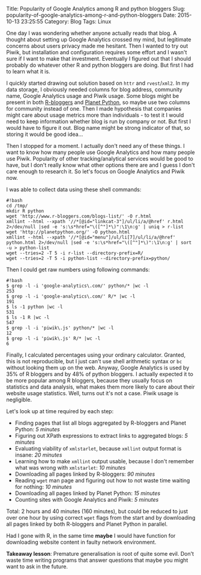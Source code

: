Title: Popularity of Google Analytics among R and python bloggers
Slug: popularity-of-google-analytics-among-r-and-python-bloggers
Date: 2015-10-13 23:25:55
Category: Blog
Tags: Linux

One day I was wondering whether anyone actually reads that blog. A thought about setting up Google Analytics crossed my mind, but legitimate concerns about users privacy made me hesitant. Then I wanted to try out Piwik, but installation and configuration requires some effort and I wasn't sure if I want to make that investment. Eventually I figured out that I should probably do whatever other R and python bloggers are doing. But first I had to learn what it is.

<!-- more -->

I quickly started drawing out solution based on `httr` and `rvest`/`xml2`. In my data storage, I obviously needed columns for blog address, community name, Google Analytics usage and Piwik usage. Some blogs might be present in both 
[R-bloggers](http://www.r-bloggers.com/) and [Planet Python](http://planetpython.org/), so maybe use two columns for community instead of one. Then I made hypothesis that companies might care about usage metrics more than individuals - to test it I would need to keep information whether blog is run by company or not. But first I would have to figure it out. Blog name might be strong indicator of that, so storing it would be good idea…

Then I stopped for a moment. I actually don't need any of these things. I want to know how many people use Google Analytics and how many people use Piwik. Popularity of other tracking/analytical services would be good to have, but I don't really know what other options there are and I guess I don't care enough to research it. So let's focus on Google Analytics and Piwik now.

I was able to collect data using these shell commands:

	#!bash
    cd /tmp/
    mkdir R python
    wget 'http://www.r-bloggers.com/blogs-list/' -O r.html
    xmllint --html --xpath '//*[@id="linkcat-3"]/ul/li/a/@href' r.html 2>/dev/null |sed -e 's:\s*href="\([^"]*\)":\1\n:g' | uniq > r-list
    wget 'http://planetpython.org/' -O python.html
    xmllint --html --xpath '//*[@id="menu"]/ul/li[7]/ul/li/a/@href' python.html 2>/dev/null |sed -e 's:\s*href="\([^"]*\)":\1\n:g' | sort -u > python-list
	wget --tries=2 -T 5 -i r-list --directory-prefix=R/
	wget --tries=2 -T 5 -i python-list --directory-prefix=python/

Then I could get raw numbers using following commands:

	#!bash
	$ grep -l -i 'google-analytics\.com/' python/* |wc -l
	253
	$ grep -l -i 'google-analytics\.com/' R/* |wc -l
	191
	$ ls -1 python |wc -l
	531
	$ ls -1 R |wc -l
	547
	$ grep -l -i 'piwik\.js' python/* |wc -l
	12
	$ grep -l -i 'piwik\.js' R/* |wc -l
	6

Finally, I calculated percentages using your ordinary calculator. Granted, this is not reproducible, but I just can't use shell arithmetic syntax or `bc` without looking them up on the web. Anyway, Google Analytics is used by 35% of R bloggers and by 48% of python bloggers. I actually expected it to be more popular among R bloggers, because they usually focus on statistics and data analysis, what makes them more likely to care about their website usage statistics. Well, turns out it's not a case. Piwik usage is negligible.

Let's look up at time required by each step:

- Finding pages that list all blogs aggregated by R-bloggers and Planet Python: *5 minutes*
- Figuring out XPath expressions to extract links to aggregated blogs: *5 minutes*
- Evaluating viability of `xmlstarlet`, because `xmllint` output format is insane: *20 minutes*
- Learning how to make `xmllint` output usable, because I don't remember what was wrong with `xmlstarlet`: *10 minutes*
- Downloading all pages linked by R-bloggers: *90 minutes*
- Reading `wget` man page and figuring out how to not waste time waiting for nothing: *10 minutes*
- Downloading all pages linked by Planet Python: *15 minutes*
- Counting sites with Google Analytics and Piwik: *5 minutes*

Total: 2 hours and 40 minutes (160 minutes), but could be reduced to just over one hour by using correct `wget` flags from the start and by downloading all pages linked by both R-bloggers and Planet Python in parallel.

Had I gone with R, in the same time **maybe** I would have function for downloading website content in faulty network environment.

**Takeaway lesson**: Premature generalisation is root of quite some evil. Don't waste time writing programs that answer questions that maybe you might want to ask in the future.
